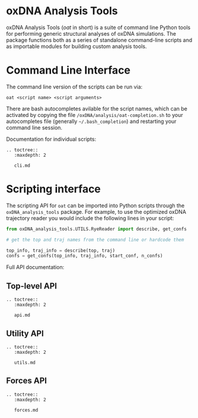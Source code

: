 # oxDNA Analysis Tools

oxDNA Analysis Tools (*oat* in short) is a suite of command line Python tools for performing generic structural analyses of oxDNA simulations. The package functions both as a series of standalone command-line scripts and as importable modules for building custom analysis tools.

# Command Line Interface

The command line version of the scripts can be run via:
```
oat <script name> <script arguments>
```

There are bash autocompletes avilable for the script names, which can be activated by copying the file `/oxDNA/analysis/oat-completion.sh` to your autocompletes file (generally `~/.bash_completion`) and restarting your command line session.

Documentation for individual scripts:

```{eval-rst}
.. toctree::
   :maxdepth: 2

   cli.md
```

# Scripting interface

The scripting API for `oat` can be imported into Python scripts through the `oxDNA_analysis_tools` package.  For example, to use the optimized oxDNA trajectory reader you would include the following lines in your script:

```python
from oxDNA_analysis_tools.UTILS.RyeReader import describe, get_confs

# get the top and traj names from the command line or hardcode them

top_info, traj_info = describe(top, traj)
confs = get_confs(top_info, traj_info, start_conf, n_confs)
```

Full API documentation:

## Top-level API

```{eval-rst}
.. toctree::
   :maxdepth: 2
   
   api.md
```

## Utility API
```{eval-rst}
.. toctree::
   :maxdepth: 2

   utils.md
```

## Forces API
```{eval-rst}
.. toctree::
   :maxdepth: 2

   forces.md
```